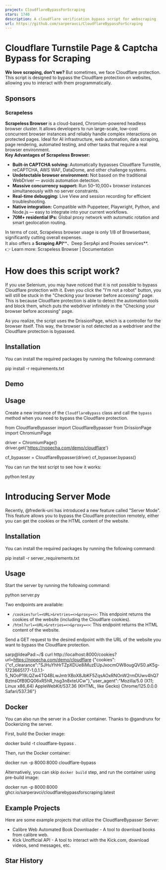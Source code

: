 ```yaml
---
project: CloudflareBypassForScraping
stars: 1740
description: A cloudflare verification bypass script for webscraping
url: https://github.com/sarperavci/CloudflareBypassForScraping
---
```


Cloudflare Turnstile Page & Captcha Bypass for Scraping
=======================================================

**We love scraping, don't we?** But sometimes, we face Cloudflare protection. This script is designed to bypass the Cloudflare protection on websites, allowing you to interact with them programmatically.

Sponsors
--------

### Scrapeless

**Scrapeless Browser** is a cloud-based, Chromium-powered headless browser cluster. It allows developers to run large-scale, low-cost concurrent browser instances and reliably handle complex interactions on protected pages. Ideal for AI infrastructure, web automation, data scraping, page rendering, automated testing, and other tasks that require a real browser environment.  
**Key Advantages of Scrapeless Browser:**

-   **Built-in CAPTCHA solving:** Automatically bypasses Cloudflare Turnstile, reCAPTCHA, AWS WAF, DataDome, and other challenge systems.
-   **Undetectable browser environment:** Not based on the traditional WebDriver — avoids automation detection.
-   **Massive concurrency support:** Run 50–10,000+ browser instances simultaneously with no server constraints.
-   **Real-time debugging:** Live View and session recording for efficient troubleshooting.
-   **Native integration:** Compatible with Puppeteer, Playwright, Python, and Node.js — easy to integrate into your current workflows.
-   **70M+ residential IPs:** Global proxy network with automatic rotation and smart geolocation routing.

In terms of cost, Scrapeless browser usage is only 1/8 of Browserbase, significantly cutting overall expenses.  
It also offers a **Scraping API****、Deep SerpApi and Proxies services**.  
👉 Learn more: Scrapeless Browser | Documentation

How does this script work?
==========================

If you use Selenium, you may have noticed that it is not possible to bypass Cloudflare protection with it. Even you click the "I'm not a robot" button, you will still be stuck in the "Checking your browser before accessing" page. This is because Cloudflare protection is able to detect the automation tools and block them, which puts the webdriver infinitely in the "Checking your browser before accessing" page.

As you realize, the script uses the DrissionPage, which is a controller for the browser itself. This way, the browser is not detected as a webdriver and the Cloudflare protection is bypassed.

Installation
------------

You can install the required packages by running the following command:

pip install -r requirements.txt

Demo
----

Usage
-----

Create a new instance of the `CloudflareBypass` class and call the `bypass` method when you need to bypass the Cloudflare protection.

from CloudflareBypasser import CloudflareBypasser
from DrissionPage import ChromiumPage

driver \= ChromiumPage()
driver.get('https://nopecha.com/demo/cloudflare')

cf\_bypasser \= CloudflareBypasser(driver)
cf\_bypasser.bypass()

You can run the test script to see how it works:

python test.py

Introducing Server Mode
=======================

Recently, @frederik-uni has introduced a new feature called "Server Mode". This feature allows you to bypass the Cloudflare protection remotely, either you can get the cookies or the HTML content of the website.

Installation
------------

You can install the required packages by running the following command:

pip install -r server\_requirements.txt

Usage
-----

Start the server by running the following command:

python server.py

Two endpoints are available:

-   `/cookies?url=<URL>&retries=<>&proxy=<>`: This endpoint returns the cookies of the website (including the Cloudflare cookies).
-   `/html?url=<URL>&retries=<>&proxy=<>`: This endpoint returns the HTML content of the website.

Send a GET request to the desired endpoint with the URL of the website you want to bypass the Cloudflare protection.

sarp@IdeaPad:~/$ curl http://localhost:8000/cookies?url=https://nopecha.com/demo/cloudflare
{"cookies":{"cf\_clearance":"SJHuYhHrTZpXDUe8iMuzEUpJxocmOW8ougQVS0.aK5g-1723665177-1.0.1.1-5\_NOoP19LQZw4TQ4BLwJmtrXBoX8JbKF5ZqsAOxRNOnW2rmDUwv4hQ7BztnsOfB9DQ06xR5hR\_hsg3n8xteUCw"},"user\_agent":"Mozilla/5.0 (X11; Linux x86\_64) AppleWebKit/537.36 (KHTML, like Gecko) Chrome/125.0.0.0 Safari/537.36"}

Docker
------

You can also run the server in a Docker container. Thanks to @gandrunx for Dockerizing the server.

First, build the Docker image:

docker build -t cloudflare-bypass .

Then, run the Docker container:

docker run -p 8000:8000 cloudflare-bypass

Alternatively, you can skip `docker build` step, and run the container using pre-build image:

docker run -p 8000:8000 ghcr.io/sarperavci/cloudflarebypassforscraping:latest

Example Projects
----------------

Here are some example projects that utilize the CloudflareBypasser Server:

-   Calibre Web Automated Book Downloader - A tool to download books from calibre web.
-   Kick Unofficial API - A tool to interact with the Kick.com, download videos, send messages, etc.

Star History
------------
